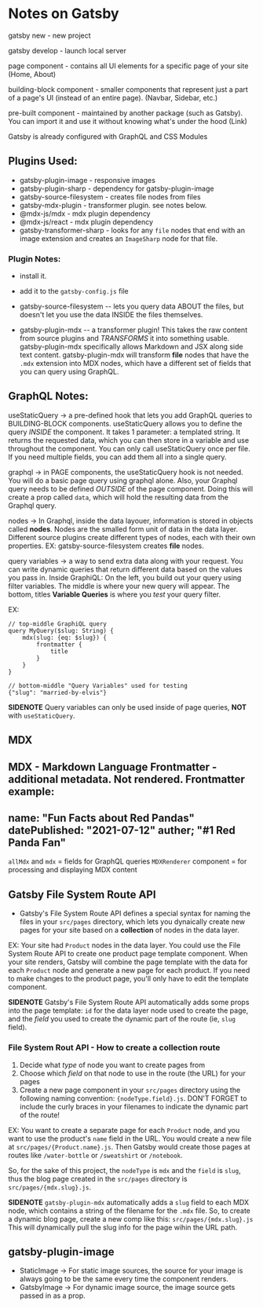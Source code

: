 # Notes on Gatsby

 gatsby new - new project

 gatsby develop - launch local server

 page component - contains all UI elements for a specific page of your site (Home, About)

 building-block component - smaller components that represent just a part of a page's UI (instead of an entire page). (Navbar, Sidebar, etc.)

 pre-built component - maintained by another package (such as Gatsby). You can import it and use it without knowing what's under the hood (Link)

 Gatsby is already configured with GraphQL and CSS Modules

 ## Plugins Used:
 - gatsby-plugin-image - responsive images
 - gatsby-plugin-sharp - dependency for gatsby-plugin-image
 - gatsby-source-filesystem - creates file nodes from files
 - gatsby-mdx-plugin - transformer plugin. see notes below.
 - @mdx-js/mdx - mdx plugin dependency
 - @mdx-js/react - mdx plugin dependency
 - gatsby-transformer-sharp - looks for any `file` nodes that end with an image extension and creates an `ImageSharp` node for that file.

 ### Plugin Notes:
 - install it.
 - add it to the `gatsby-config.js` file

 - gatsby-source-filesystem -- lets you query data ABOUT the files,  but doesn't let you use the data INSIDE the files themselves.

 - gatsby-plugin-mdx -- a transformer plugin! This takes the raw content from source plugins and *TRANSFORMS* it into something usable. gatsby-plugin-mdx specifically allows Markdown and JSX along side text content. gatsby-plugin-mdx will transform **file** nodes that have the `.mdx` extension into MDX nodes, which have a different set of fields that you can query using GraphQL.

 ## GraphQL Notes:
 useStaticQuery -> a pre-defined hook that lets you add GraphQL queries to BUILDING-BLOCK components. useStaticQuery allows you to define the query *INSIDE* the component. It takes 1 parameter: a templated string. It returns the requested data, which you can then store in a variable and use throughout the component.
 You can only call useStaticQuery once per file. If you need multiple fields, you can add them all into a single query.

 graphql -> in PAGE components, the useStaticQuery hook is not needed. You will do a basic page query using graphql alone. Also, your Graphql query needs to be defined *OUTSIDE* of the page component. Doing this will create a prop called `data`, which will hold the resulting data from the Graphql query.

 nodes -> In Graphql, inside the data layouer, information is stored in objects called **nodes**. Nodes are the smalled form unit of data in the data layer. Different source plugins create different types of nodes, each with their own properties. EX: gatsby-source-filesystem creates **file** nodes.

 query variables -> a way to send extra data along with your request. You can write dynamic queries that return different data based on the values you pass in.
 Inside GraphiQL: On the left, you build out your query using filter variables. The middle is where your new query will appear. The bottom, titles **Variable Queries** is where you *test* your query filter.

 EX:
 ```
 // top-middle GraphiQL query
 query MyQuery($slug: String) {
     mdx(slug: {eq: $slug}) {
         frontmatter {
             title
         }
     }
 }

 // bottom-middle "Query Variables" used for testing
 {"slug": "married-by-elvis"}
 ```
 **SIDENOTE** Query variables can only be used inside of page queries, **NOT** with `useStaticQuery`.

 ## MDX
 MDX - Markdown Language
 Frontmatter - additional metadata. Not rendered.
 Frontmatter example:
 ---
 name: "Fun Facts about Red Pandas"
 datePublished: "2021-07-12"
 auther; "#1 Red Panda Fan"
 ---

 `allMdx` and `mdx` = fields for GraphQL queries
 `MDXRenderer` component = for processing and displaying MDX content

 ## Gatsby File System Route API
 - Gatsby's File System Route API defines a special syntax for naming the files in your `src/pages` directory, which lets you dynaically create new pages for your site based on a **collection** of nodes in the data layer.

 EX: Your site had `Product` nodes in the data layer. You could use the File System Route API to create one product page template component. When your site renders, Gatsby will combine the page template with the data for each `Product` node and generate a new page for each product. If you need to make changes to the product page, you'll only have to edit the template component.

 **SIDENOTE** Gatsby's File System Route API automatically adds some props into the page template: `id` for the data layer node used to create the page, and the *field* you used to create the dynamic part of the route (ie, `slug` field).

 ### File System Rout API - How to create a collection route
 1. Decide what *type* of node you want to create pages from
 2. Choose which *field* on that node to use in the route (the URL) for your pages
 3. Create a new page component in your `src/pages` directory using the following naming convention: `{nodeType.field}.js`. DON'T FORGET to include the curly braces in your filenames to indicate the dynamic part of the route!

 EX: You want to create a separate page for each `Product` node, and you want to use the product's `name` field in the URL. You would create a new file at `src/pages/{Product.name}.js`. Then Gatsby would create those pages at routes like `/water-bottle` or `/sweatshirt` or `/notebook`.

 So, for the sake of this project, the `nodeType` is `mdx` and the `field` is `slug`, thus the blog page created in the `src/pages` directory is `src/pages/{mdx.slug}.js`.

 **SIDENOTE** `gatsby-plugin-mdx` automatically adds a `slug` field to each MDX node, which contains a string of the filename for the `.mdx` file. So, to create a dynamic blog page, create a new comp like this: `src/pages/{mdx.slug}.js` This will dynamically pull the slug info for the page wihin the URL path.

 ## gatsby-plugin-image
 - StaticImage -> For static image sources, the source for your image is always going to be the same every time the component renders.
 - GatsbyImage -> For dynamic image source, the image source gets passed in as a prop.